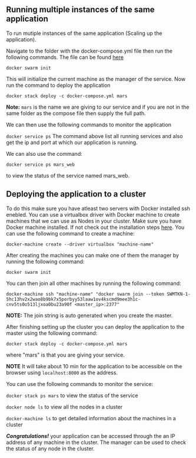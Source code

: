 ## Running multiple instances of the same application
To run mutiple instances of the same application (Scaling up the application).

Navigate to the folder with the docker-compose.yml file then run the following commands. The file can be found [here](https://github.com/Emilliato/honours_project/blob/master/RUN/docker-compose.yml)

  ```docker swarm init```

This will initialize the current machine as the manager of the service. Now run the command to deploy the application

  ```docker stack deploy -c docker-compose.yml mars```

**Note:** ``mars`` is the name we are giving to our service and if you are not in the same folder as the compose file then supply the full path. 

We can then use the following commands to monitor the application
 
```docker service ps```
The command above list all running services and also get the ip and port at which our application is running.

We can also use the command:
 
 ```docker service ps mars_web```
 
 to view the status of the service named mars_web. 
 
 ## Deploying the application to a cluster
To do this make sure you have atleast two servers with Docker installed ssh enebled. You can use a virtualbox driver with Docker machine to create machines that we can use as Nodes in your cluster. Make sure you have Docker machine installed. If not check out the installation steps [here](https://docs.docker.com/machine/install-machine/). You can use the following command to create a machine: 

```docker-machine create --driver virtualbox "machine-name"```

After creating the machines you can make one of them the manager by running the following command:

```docker swarm init```

You can then join all other machines by running the following command:

```docker-machine ssh "machine-name" "docker swarm join --token SWMTKN-1-5hc13hv2x2wao8b9bk7x5porbyy53laaw1ov4kscmd9mee3h1c-cnv5ts0o513ljxoa0bu23a90f <master_ip>:2377"```

**NOTE:** The join string is auto generated when you create the master.

After finishing setting up the cluster you can deploy the application to the master using the following command:

``docker stack deploy -c docker-compose.yml mars``

where "mars" is that you are giving your service.

**NOTE** It will take about 10 min for the application to be accessible on the browser using ```localhost:8000``` as the address.

You can use the following commands to monitor the service:

```docker stack ps mars``` to view the status of the service

```docker node ls``` to view all the nodes in a cluster

```docker-machine ls``` to get detailed information about the machines in a cluster

***Congratulations!*** your application can be accessed through the an IP address of any machine in the cluster. The manager can be used to check the status of any node in the cluster.

